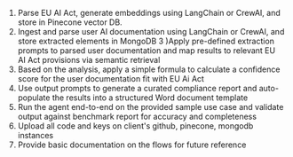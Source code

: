 1) Parse EU AI Act, generate embeddings using LangChain or CrewAI, and store in Pinecone vector DB.
2) Ingest and parse user AI documentation using LangChain or CrewAI, and store extracted elements in MongoDB
3 )Apply pre-defined extraction prompts to parsed user documentation and map results to relevant EU AI Act provisions via semantic retrieval
4) Based on the analysis, apply a simple formula to calculate a confidence score for the user documentation fit with EU Ai Act
5) Use output prompts to generate a curated compliance report and auto-populate the results into a structured Word document template
6) Run the agent end-to-end on the provided sample use case and validate output against benchmark report for accuracy and completeness
7) Upload all code and keys on client's github, pinecone, mongodb instances
8) Provide basic documentation on the flows for future reference